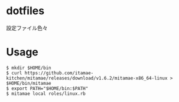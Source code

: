 dotfiles
========

設定ファイル色々

# Usage

```
$ mkdir $HOME/bin
$ curl https://github.com/itamae-kitchen/mitamae/releases/download/v1.6.2/mitamae-x86_64-linux > $HOME/bin/mitamae
$ export PATH="$HOME/bin:$PATH"
$ mitamae local roles/linux.rb
```
